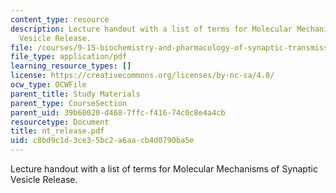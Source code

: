 ```yaml
---
content_type: resource
description: Lecture handout with a list of terms for Molecular Mechanisms of Synaptic
  Vesicle Release.
file: /courses/9-15-biochemistry-and-pharmacology-of-synaptic-transmission-fall-2007/c8bd9c1d3ce35bc2a6aacb4d0790ba5e_nt_release.pdf
file_type: application/pdf
learning_resource_types: []
license: https://creativecommons.org/licenses/by-nc-sa/4.0/
ocw_type: OCWFile
parent_title: Study Materials
parent_type: CourseSection
parent_uid: 39b60020-d468-7ffc-f416-74c0c8e4a4cb
resourcetype: Document
title: nt_release.pdf
uid: c8bd9c1d-3ce3-5bc2-a6aa-cb4d0790ba5e
---
```

Lecture handout with a list of terms for Molecular Mechanisms of Synaptic Vesicle Release.